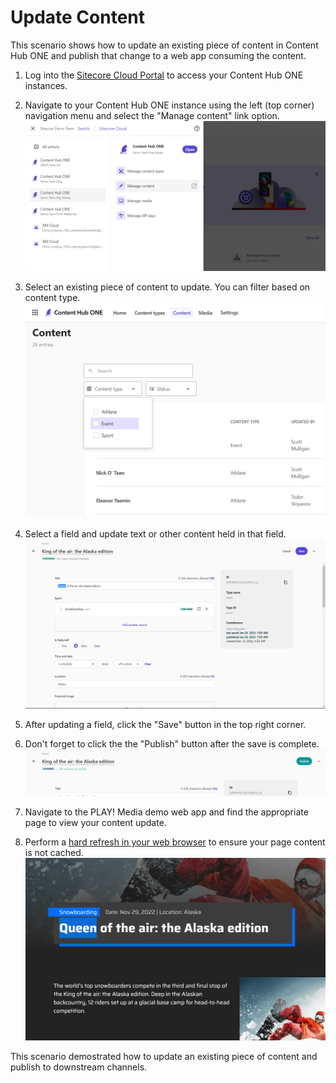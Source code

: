 # Update Content

This scenario shows how to update an existing piece of content in Content Hub ONE and publish that change to a web app consuming the content.

1. Log into the [Sitecore Cloud Portal](https://portal.sitecorecloud.io/) to access your Content Hub ONE instances.

1. Navigate to your Content Hub ONE instance using the left (top corner) navigation menu and select the "Manage content" link option.
![Cloud Portal Navigation](./media/chone-cms-update-content-1.jpg)

1. Select an existing piece of content to update. You can filter based on content type.
![Filter Content Types](./media/chone-cms-update-content-2.jpg)

1. Select a field and update text or other content held in that field.
![Update Text Field](./media/chone-cms-update-content-3.jpg)

1. After updating a field, click the "Save" button in the top right corner.

1. Don't forget to click the the "Publish" button after the save is complete.
![Publish Content Update](./media/chone-cms-update-content-4.jpg)

1. Navigate to the PLAY! Media demo web app and find the appropriate page to view your content update.

1. Perform a [hard refresh in your web browser](https://www.documate.org/resources/what-is-a-hard-refresh-how-to-do-a-hard-refresh-in-any-browser) to ensure your page content is not cached.
![Refresh Content](./media/chone-cms-update-content-5.jpg)

This scenario demostrated how to update an existing piece of content and publish to downstream channels.
